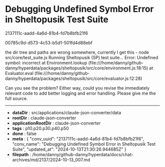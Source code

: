 # Debugging Undefined Symbol Error in Sheltopusik Test Suite

2137111c-aadd-4a6d-81b4-fd7b8bfb21f6

00785c9d-d573-4c53-b5d1-501fd4d88ebf

the dir tree and paths are wrong somewhere, currently I get this -
node src/core/test_suite.js
Running Sheltopusik (SP) test suite...
Error: Undefined symbol: incorrect
    at Environment.lookup (file:///home/danny/github-danny/hyperdata/packages/sheltopusik/src/core/environment.js:18:15)
    at Evaluator.eval (file:///home/danny/github-danny/hyperdata/packages/sheltopusik/src/core/evaluator.js:12:28)

Can you see the problem? Either way, could you revise the immediately relevant code to add better logging and error handling. Please give me the full source.

---

* **dataDir** : src/applications/claude-json-converter/data
* **rootDir** : claude-json-converter
* **applicationRootDir** : claude-json-converter
* **tags** : p10.p20.p30.p40.p50
* **done** : false
* **meta** : {
  "conv_uuid": "2137111c-aadd-4a6d-81b4-fd7b8bfb21f6",
  "conv_name": "Debugging Undefined Symbol Error in Sheltopusik Test Suite",
  "updated_at": "2024-10-13T21:30:26.944685Z"
}
* **filepath** : /home/danny/github-danny/hyperdata/docs/chat-archives/md/2137/2024-10-13_007.md